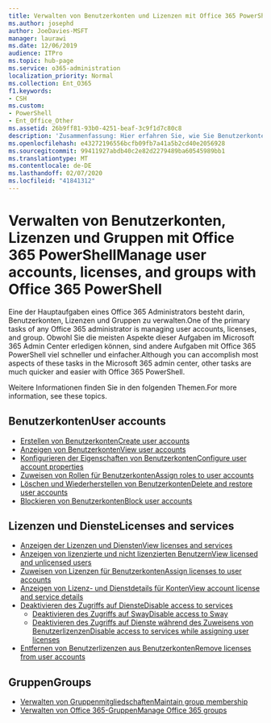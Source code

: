 ```yaml
---
title: Verwalten von Benutzerkonten und Lizenzen mit Office 365 PowerShell
ms.author: josephd
author: JoeDavies-MSFT
manager: laurawi
ms.date: 12/06/2019
audience: ITPro
ms.topic: hub-page
ms.service: o365-administration
localization_priority: Normal
ms.collection: Ent_O365
f1.keywords:
- CSH
ms.custom:
- PowerShell
- Ent_Office_Other
ms.assetid: 26b9ff81-93b0-4251-beaf-3c9f1d7c80c8
description: 'Zusammenfassung: Hier erfahren Sie, wie Sie Benutzerkonten, Lizenzen und Gruppen mit Office 365 PowerShell verwalten.'
ms.openlocfilehash: e43272196556bcfb09fb7a41a5b2cd40e2056928
ms.sourcegitcommit: 99411927abdb40c2e82d2279489ba60545989bb1
ms.translationtype: MT
ms.contentlocale: de-DE
ms.lasthandoff: 02/07/2020
ms.locfileid: "41841312"
---
```

# <a name="manage-user-accounts-licenses-and-groups-with-office-365-powershell"></a><span data-ttu-id="37259-103">Verwalten von Benutzerkonten, Lizenzen und Gruppen mit Office 365 PowerShell</span><span class="sxs-lookup"><span data-stu-id="37259-103">Manage user accounts, licenses, and groups with Office 365 PowerShell</span></span>

<span data-ttu-id="37259-104">Eine der Hauptaufgaben eines Office 365 Administrators besteht darin, Benutzerkonten, Lizenzen und Gruppen zu verwalten.</span><span class="sxs-lookup"><span data-stu-id="37259-104">One of the primary tasks of any Office 365 administrator is managing user accounts, licenses, and group.</span></span> <span data-ttu-id="37259-105">Obwohl Sie die meisten Aspekte dieser Aufgaben im Microsoft 365 Admin Center erledigen können, sind andere Aufgaben mit Office 365 PowerShell viel schneller und einfacher.</span><span class="sxs-lookup"><span data-stu-id="37259-105">Although you can accomplish most aspects of these tasks in the Microsoft 365 admin center, other tasks are much quicker and easier with Office 365 PowerShell.</span></span> 

<span data-ttu-id="37259-106">Weitere Informationen finden Sie in den folgenden Themen.</span><span class="sxs-lookup"><span data-stu-id="37259-106">For more information, see these topics.</span></span>

## <a name="user-accounts"></a><span data-ttu-id="37259-107">Benutzerkonten</span><span class="sxs-lookup"><span data-stu-id="37259-107">User accounts</span></span>

- [<span data-ttu-id="37259-108">Erstellen von Benutzerkonten</span><span class="sxs-lookup"><span data-stu-id="37259-108">Create user accounts</span></span>](create-user-accounts-with-office-365-powershell.md)
- [<span data-ttu-id="37259-109">Anzeigen von Benutzerkonten</span><span class="sxs-lookup"><span data-stu-id="37259-109">View user accounts</span></span>](view-user-accounts-with-office-365-powershell.md)
- [<span data-ttu-id="37259-110">Konfigurieren der Eigenschaften von Benutzerkonten</span><span class="sxs-lookup"><span data-stu-id="37259-110">Configure user account properties</span></span>](configure-user-account-properties-with-office-365-powershell.md)
- [<span data-ttu-id="37259-111">Zuweisen von Rollen für Benutzerkonten</span><span class="sxs-lookup"><span data-stu-id="37259-111">Assign roles to user accounts</span></span>](assign-roles-to-user-accounts-with-office-365-powershell.md)
- [<span data-ttu-id="37259-112">Löschen und Wiederherstellen von Benutzerkonten</span><span class="sxs-lookup"><span data-stu-id="37259-112">Delete and restore user accounts</span></span>](delete-and-restore-user-accounts-with-office-365-powershell.md)
- [<span data-ttu-id="37259-113">Blockieren von Benutzerkonten</span><span class="sxs-lookup"><span data-stu-id="37259-113">Block user accounts</span></span>](block-user-accounts-with-office-365-powershell.md)

## <a name="licenses-and-services"></a><span data-ttu-id="37259-114">Lizenzen und Dienste</span><span class="sxs-lookup"><span data-stu-id="37259-114">Licenses and services</span></span>
- [<span data-ttu-id="37259-115">Anzeigen der Lizenzen und Diensten</span><span class="sxs-lookup"><span data-stu-id="37259-115">View licenses and services</span></span>](view-licenses-and-services-with-office-365-powershell.md)
- [<span data-ttu-id="37259-116">Anzeigen von lizenzierte und nicht lizenzierten Benutzern</span><span class="sxs-lookup"><span data-stu-id="37259-116">View licensed and unlicensed users</span></span>](view-licensed-and-unlicensed-users-with-office-365-powershell.md)
- [<span data-ttu-id="37259-117">Zuweisen von Lizenzen für Benutzerkonten</span><span class="sxs-lookup"><span data-stu-id="37259-117">Assign licenses to user accounts</span></span>](assign-licenses-to-user-accounts-with-office-365-powershell.md)
- [<span data-ttu-id="37259-118">Anzeigen von Lizenz- und Dienstdetails für Konten</span><span class="sxs-lookup"><span data-stu-id="37259-118">View account license and service details</span></span>](view-account-license-and-service-details-with-office-365-powershell.md)
- [<span data-ttu-id="37259-119">Deaktivieren des Zugriffs auf Dienste</span><span class="sxs-lookup"><span data-stu-id="37259-119">Disable access to services</span></span>](disable-access-to-services-with-office-365-powershell.md)
  - [<span data-ttu-id="37259-120">Deaktivieren des Zugriffs auf Sway</span><span class="sxs-lookup"><span data-stu-id="37259-120">Disable access to Sway</span></span>](disable-access-to-sway-with-office-365-powershell.md)
  - [<span data-ttu-id="37259-121">Deaktivieren des Zugriffs auf Dienste während des Zuweisens von Benutzerlizenzen</span><span class="sxs-lookup"><span data-stu-id="37259-121">Disable access to services while assigning user licenses</span></span>](disable-access-to-services-while-assigning-user-licenses.md)
- [<span data-ttu-id="37259-122">Entfernen von Benutzerlizenzen aus Benutzerkonten</span><span class="sxs-lookup"><span data-stu-id="37259-122">Remove licenses from user accounts</span></span>](remove-licenses-from-user-accounts-with-office-365-powershell.md)

## <a name="groups"></a><span data-ttu-id="37259-123">Gruppen</span><span class="sxs-lookup"><span data-stu-id="37259-123">Groups</span></span>
- [<span data-ttu-id="37259-124">Verwalten von Gruppenmitgliedschaften</span><span class="sxs-lookup"><span data-stu-id="37259-124">Maintain group membership</span></span>](maintain-group-membership-with-office-365-powershell.md)
- [<span data-ttu-id="37259-125">Verwalten von Office 365-Gruppen</span><span class="sxs-lookup"><span data-stu-id="37259-125">Manage Office 365 groups</span></span>](manage-office-365-groups-with-powershell.md)

